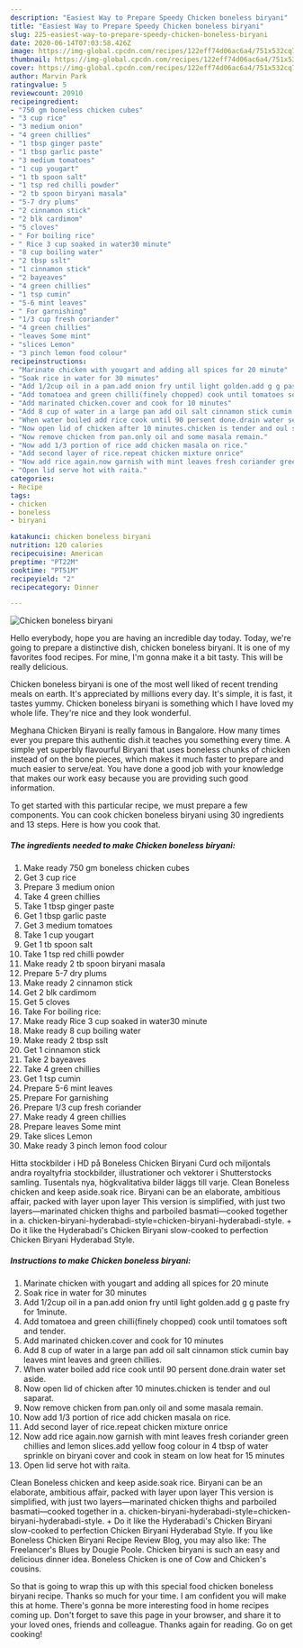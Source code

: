 ```yaml
---
description: "Easiest Way to Prepare Speedy Chicken boneless biryani"
title: "Easiest Way to Prepare Speedy Chicken boneless biryani"
slug: 225-easiest-way-to-prepare-speedy-chicken-boneless-biryani
date: 2020-06-14T07:03:58.426Z
image: https://img-global.cpcdn.com/recipes/122eff74d06ac6a4/751x532cq70/chicken-boneless-biryani-recipe-main-photo.jpg
thumbnail: https://img-global.cpcdn.com/recipes/122eff74d06ac6a4/751x532cq70/chicken-boneless-biryani-recipe-main-photo.jpg
cover: https://img-global.cpcdn.com/recipes/122eff74d06ac6a4/751x532cq70/chicken-boneless-biryani-recipe-main-photo.jpg
author: Marvin Park
ratingvalue: 5
reviewcount: 20910
recipeingredient:
- "750 gm boneless chicken cubes"
- "3 cup rice"
- "3 medium onion"
- "4 green chillies"
- "1 tbsp ginger paste"
- "1 tbsp garlic paste"
- "3 medium tomatoes"
- "1 cup yougart"
- "1 tb spoon salt"
- "1 tsp red chilli powder"
- "2 tb spoon biryani masala"
- "5-7 dry plums"
- "2 cinnamon stick"
- "2 blk cardimom"
- "5 cloves"
- " For boiling rice"
- " Rice 3 cup soaked in water30 minute"
- "8 cup boiling water"
- "2 tbsp sslt"
- "1 cinnamon stick"
- "2 bayeaves"
- "4 green chillies"
- "1 tsp cumin"
- "5-6 mint leaves"
- " For garnishing"
- "1/3 cup fresh coriander"
- "4 green chillies"
- "leaves Some mint"
- "slices Lemon"
- "3 pinch lemon food colour"
recipeinstructions:
- "Marinate chicken with yougart and adding all spices for 20 minute"
- "Soak rice in water for 30 minutes"
- "Add 1/2cup oil in a pan.add onion fry until light golden.add g g paste fry for 1minute."
- "Add tomatoea and green chilli(finely chopped) cook until tomatoes soft and tender."
- "Add marinated chicken.cover and cook for 10 minutes"
- "Add 8 cup of water in a large pan add oil salt cinnamon stick cumin bay leaves mint leaves and green chillies."
- "When water boiled add rice cook until 90 persent done.drain water set aside."
- "Now open lid of chicken after 10 minutes.chicken is tender and oul saparat."
- "Now remove chicken from pan.only oil and some masala remain."
- "Now add 1/3 portion of rice add chicken masala on rice."
- "Add second layer of rice.repeat chicken mixture onrice"
- "Now add rice again.now garnish with mint leaves fresh coriander green chillies and lemon slices.add yellow foog colour in 4 tbsp of water sprinkle on biryani cover and cook in steam on low heat for 15 minutes"
- "Open lid serve hot with raita."
categories:
- Recipe
tags:
- chicken
- boneless
- biryani

katakunci: chicken boneless biryani 
nutrition: 120 calories
recipecuisine: American
preptime: "PT22M"
cooktime: "PT51M"
recipeyield: "2"
recipecategory: Dinner

---
```



![Chicken boneless biryani](https://img-global.cpcdn.com/recipes/122eff74d06ac6a4/751x532cq70/chicken-boneless-biryani-recipe-main-photo.jpg)

Hello everybody, hope you are having an incredible day today. Today, we're going to prepare a distinctive dish, chicken boneless biryani. It is one of my favorites food recipes. For mine, I'm gonna make it a bit tasty. This will be really delicious.

Chicken boneless biryani is one of the most well liked of recent trending meals on earth. It's appreciated by millions every day. It's simple, it is fast, it tastes yummy. Chicken boneless biryani is something which I have loved my whole life. They're nice and they look wonderful.

Meghana Chicken Biryani is really famous in Bangalore. How many times ever you prepare this authentic dish.it teaches you something every time. A simple yet superbly flavourful Biryani that uses boneless chunks of chicken instead of on the bone pieces, which makes it much faster to prepare and much easier to serve/eat. You have done a good job with your knowledge that makes our work easy because you are providing such good information.


To get started with this particular recipe, we must prepare a few components. You can cook chicken boneless biryani using 30 ingredients and 13 steps. Here is how you cook that.

<!--inarticleads1-->

##### The ingredients needed to make Chicken boneless biryani:

1. Make ready 750 gm boneless chicken cubes
1. Get 3 cup rice
1. Prepare 3 medium onion
1. Take 4 green chillies
1. Take 1 tbsp ginger paste
1. Get 1 tbsp garlic paste
1. Get 3 medium tomatoes
1. Take 1 cup yougart
1. Get 1 tb spoon salt
1. Take 1 tsp red chilli powder
1. Make ready 2 tb spoon biryani masala
1. Prepare 5-7 dry plums
1. Make ready 2 cinnamon stick
1. Get 2 blk cardimom
1. Get 5 cloves
1. Take  For boiling rice:
1. Make ready  Rice 3 cup soaked in water30 minute
1. Make ready 8 cup boiling water
1. Make ready 2 tbsp sslt
1. Get 1 cinnamon stick
1. Take 2 bayeaves
1. Take 4 green chillies
1. Get 1 tsp cumin
1. Prepare 5-6 mint leaves
1. Prepare  For garnishing
1. Prepare 1/3 cup fresh coriander
1. Make ready 4 green chillies
1. Prepare leaves Some mint
1. Take slices Lemon
1. Make ready 3 pinch lemon food colour


Hitta stockbilder i HD på Boneless Chicken Biryani Curd och miljontals andra royaltyfria stockbilder, illustrationer och vektorer i Shutterstocks samling. Tusentals nya, högkvalitativa bilder läggs till varje. Clean Boneless chicken and keep aside.soak rice. Biryani can be an elaborate, ambitious affair, packed with layer upon layer This version is simplified, with just two layers—marinated chicken thighs and parboiled basmati—cooked together in a. chicken-biryani-hyderabadi-style=chicken-biryani-hyderabadi-style. + Do it like the Hyderabadi&#39;s Chicken Biryani slow-cooked to perfection Chicken Biryani Hyderabad Style. 

<!--inarticleads2-->

##### Instructions to make Chicken boneless biryani:

1. Marinate chicken with yougart and adding all spices for 20 minute
1. Soak rice in water for 30 minutes
1. Add 1/2cup oil in a pan.add onion fry until light golden.add g g paste fry for 1minute.
1. Add tomatoea and green chilli(finely chopped) cook until tomatoes soft and tender.
1. Add marinated chicken.cover and cook for 10 minutes
1. Add 8 cup of water in a large pan add oil salt cinnamon stick cumin bay leaves mint leaves and green chillies.
1. When water boiled add rice cook until 90 persent done.drain water set aside.
1. Now open lid of chicken after 10 minutes.chicken is tender and oul saparat.
1. Now remove chicken from pan.only oil and some masala remain.
1. Now add 1/3 portion of rice add chicken masala on rice.
1. Add second layer of rice.repeat chicken mixture onrice
1. Now add rice again.now garnish with mint leaves fresh coriander green chillies and lemon slices.add yellow foog colour in 4 tbsp of water sprinkle on biryani cover and cook in steam on low heat for 15 minutes
1. Open lid serve hot with raita.


Clean Boneless chicken and keep aside.soak rice. Biryani can be an elaborate, ambitious affair, packed with layer upon layer This version is simplified, with just two layers—marinated chicken thighs and parboiled basmati—cooked together in a. chicken-biryani-hyderabadi-style=chicken-biryani-hyderabadi-style. + Do it like the Hyderabadi&#39;s Chicken Biryani slow-cooked to perfection Chicken Biryani Hyderabad Style. If you like Boneless Chicken Biryani Recipe Review Blog, you may also like: The Freelancer&#39;s Blues by Dougie Poole. Chicken biryani is such an easy and delicious dinner idea. Boneless Chicken is one of Cow and Chicken&#39;s cousins. 

So that is going to wrap this up with this special food chicken boneless biryani recipe. Thanks so much for your time. I am confident you will make this at home. There's gonna be more interesting food in home recipes coming up. Don't forget to save this page in your browser, and share it to your loved ones, friends and colleague. Thanks again for reading. Go on get cooking!
